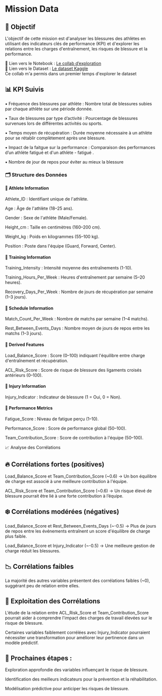 # Mission Data

## 📌 Objectif

L'objectif de cette mission est d'analyser les blessures des athlètes en utilisant des indicateurs clés de performance (KPI) et d'explorer les relations entre les charges d'entraînement, les risques de blessure et la performance.

📄 Lien vers le Notebook : [Le collab d’exploration](https://colab.research.google.com/drive/1bJbPbqnDcj-A93NiFGmhWAx1ocFwYcUy?usp=sharing)  
📄 Lien vers le Dataset  : [Le dataset Kaggle](https://www.kaggle.com/datasets/ziya07/athlete-injury-and-performance-dataset)  
Ce collab m'a permis dans un premier temps d'explorer le dataset

## 📊 KPI Suivis

▪️ Fréquence des blessures par athlète : Nombre total de blessures subies par chaque athlète sur une période donnée.

▪️ Taux de blessures par type d’activité : Pourcentage de blessures survenues lors de différentes activités ou sports.

▪️ Temps moyen de récupération : Durée moyenne nécessaire à un athlète pour se rétablir complètement après une blessure.

▪️ Impact de la faitgue sur la performance : Comparaison des performances d’un athlète fatigué et d'un athlète - fatigué .

▪️ Nombre de jour de repos pour éviter au mieux la blessure

### 🗂️ Structure des Données

#### 🔹 Athlete Information

Athlete_ID : Identifiant unique de l'athlète.

Age : Âge de l'athlète (18–25 ans).

Gender : Sexe de l'athlète (Male/Female).

Height_cm : Taille en centimètres (160–200 cm).

Weight_kg : Poids en kilogrammes (55–100 kg).

Position : Poste dans l'équipe (Guard, Forward, Center).

#### 🔹 Training Information

Training_Intensity : Intensité moyenne des entraînements (1-10).

Training_Hours_Per_Week : Heures d'entraînement par semaine (5–20 heures).

Recovery_Days_Per_Week : Nombre de jours de récupération par semaine (1–3 jours).

#### 🔹 Schedule Information

Match_Count_Per_Week : Nombre de matchs par semaine (1–4 matchs).

Rest_Between_Events_Days : Nombre moyen de jours de repos entre les matchs (1–3 jours).

#### 🔹 Derived Features

Load_Balance_Score : Score (0–100) indiquant l'équilibre entre charge d'entraînement et récupération.

ACL_Risk_Score : Score de risque de blessure des ligaments croisés antérieurs (0–100).

#### 🔹 Injury Information

Injury_Indicator : Indicateur de blessure (1 = Oui, 0 = Non).

#### 🔹 Performance Metrics

Fatigue_Score : Niveau de fatigue perçu (1–10).

Performance_Score : Score de performance global (50–100).

Team_Contribution_Score : Score de contribution à l'équipe (50–100).

📈 Analyse des Corrélations

## 🔥 Corrélations fortes (positives)

Load_Balance_Score et Team_Contribution_Score (~0.6) → Un bon équilibre de charge est associé à une meilleure contribution à l'équipe.

ACL_Risk_Score et Team_Contribution_Score (~0.6) → Un risque élevé de blessure pourrait être lié à une forte contribution à l’équipe.

## ❄️ Corrélations modérées (négatives)

Load_Balance_Score et Rest_Between_Events_Days (~-0.5) → Plus de jours de repos entre les événements entraînent un score d'équilibre de charge plus faible.

Load_Balance_Score et Injury_Indicator (~-0.5) → Une meilleure gestion de charge réduit les blessures.

## 📉 Corrélations faibles

La majorité des autres variables présentent des corrélations faibles (~0), suggérant peu de relation entre elles.

## 🔎 Exploitation des Corrélations

L’étude de la relation entre ACL_Risk_Score et Team_Contribution_Score pourrait aider à comprendre l'impact des charges de travail élevées sur le risque de blessure.

Certaines variables faiblement corrélées avec Injury_Indicator pourraient nécessiter une transformation pour améliorer leur pertinence dans un modèle prédictif.

## 📌 Prochaines étapes :

Exploration approfondie des variables influençant le risque de blessure.

Identification des meilleurs indicateurs pour la prévention et la réhabilitation.

Modélisation prédictive pour anticiper les risques de blessure.

